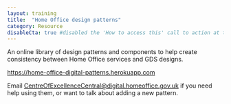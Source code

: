 ```yaml
---
layout: training
title:  "Home Office design patterns"
category: Resource
disableCta: true #disabled the 'How to access this' call to action at the bottom of the page template
---
```


An online library of design patterns and components to help create consistency between Home Office services and GDS designs.

https://home-office-digital-patterns.herokuapp.com

Email CentreOfExcellenceCentral@digital.homeoffice.gov.uk if you need help using them, or want to talk about adding a new pattern.
